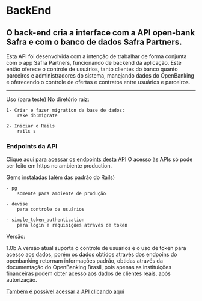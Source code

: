 # BackEnd

O back-end cria a interface com a API open-bank Safra e com o banco de dados Safra Partners.
---

Esta API foi desenvolvida com a intenção de trabalhar de forma conjunta com o app Safra Partners, funcionando de backend da aplicação. Este então oferece o controle de usuários, tanto clientes do banco quanto parceiros e administradores do sistema, manejando dados do OpenBanking e oferecendo o controle de ofertas e contratos entre usuários e parceiros.

---
	
Uso (para teste) No diretório raiz:

	1- Criar e fazer migration da base de dados:
		rake db:migrate

    2- Iniciar o Rails
        rails s
	

### Endpoints da API

[Clique aqui para acessar os endpoints desta API](https://app.getpostman.com/join-team?invite_code=07290794c7e168fef1e5c2dafe30c9a6&target_code=d4579371b43ad35fef8eb87f20a710d4)
O acesso às APIs só pode ser feito em https no ambiente production.

Gems instaladas (além das padrão do Rails)

	- pg 
        somente para ambiente de produção
	
	- devise
        para controle de usuários
	
	- simple_token_authentication 
        para login e requisições através de token

Versão:

1.0b A versão atual suporta o controle de usuários e o uso de token para acesso aos dados, porém os dados obtidos através dos endpoins do openbanking retornam
informações padrão, obtidas através da documentação do OpenBanking Brasil, pois apenas as instituições financeiras podem obter acesso aos dados de clientes reais,     após autorização.
    
[Também é possível acessar a API clicando aqui](https://safrapartners-backend-staging.herokuapp.com/)